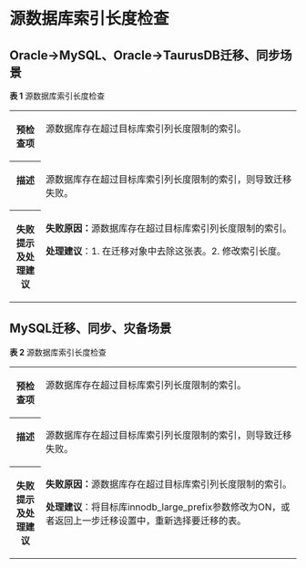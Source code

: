 # 源数据库索引长度检查<a name="drs_03_042"></a>

## Oracle-\>MySQL、Oracle-\>TaurusDB迁移、同步场景<a name="section636201512820"></a>

**表 1**  源数据库索引长度检查

<a name="table1286312219628"></a>
<table><tbody><tr id="row1333815319628"><th class="firstcol" valign="top" width="11%" id="mcps1.2.3.1.1"><p id="p16418526191940"><a name="p16418526191940"></a><a name="p16418526191940"></a><strong id="b13549013191940"><a name="b13549013191940"></a><a name="b13549013191940"></a>预检查项</strong></p>
</th>
<td class="cellrowborder" valign="top" width="89%" headers="mcps1.2.3.1.1 "><p id="p59157410191053"><a name="p59157410191053"></a><a name="p59157410191053"></a>源数据库存在超过目标库索引列长度限制的索引。</p>
</td>
</tr>
<tr id="row59198819628"><th class="firstcol" valign="top" width="11%" id="mcps1.2.3.2.1"><p id="p12227812191940"><a name="p12227812191940"></a><a name="p12227812191940"></a><strong id="b42941445191940"><a name="b42941445191940"></a><a name="b42941445191940"></a>描述</strong></p>
</th>
<td class="cellrowborder" valign="top" width="89%" headers="mcps1.2.3.2.1 "><p id="p2174934014558"><a name="p2174934014558"></a><a name="p2174934014558"></a>源数据库存在超过目标库索引列长度限制的索引，则导致迁移失败。</p>
</td>
</tr>
<tr id="row5971331319628"><th class="firstcol" valign="top" width="11%" id="mcps1.2.3.3.1"><p id="p31582987191940"><a name="p31582987191940"></a><a name="p31582987191940"></a><strong id="b15811431191940"><a name="b15811431191940"></a><a name="b15811431191940"></a>失败提示及<strong id="b117671048113514"><a name="b117671048113514"></a><a name="b117671048113514"></a>处理建议</strong></strong></p>
</th>
<td class="cellrowborder" valign="top" width="89%" headers="mcps1.2.3.3.1 "><p id="p1922623283013"><a name="p1922623283013"></a><a name="p1922623283013"></a><strong id="b839165483018"><a name="b839165483018"></a><a name="b839165483018"></a>失败原因：</strong>源数据库存在超过目标库索引列长度限制的索引。</p>
<p id="p7398373485"><a name="p7398373485"></a><a name="p7398373485"></a><strong id="b17206281884"><a name="b17206281884"></a><a name="b17206281884"></a>处理建议</strong>：1. 在迁移对象中去除这张表。2. 修改索引长度。</p>
</td>
</tr>
</tbody>
</table>

## MySQL迁移、同步、灾备场景<a name="section59611837184514"></a>

**表 2**  源数据库索引长度检查

<a name="table129611037124517"></a>
<table><tbody><tr id="row12962143784518"><th class="firstcol" valign="top" width="11%" id="mcps1.2.3.1.1"><p id="p5962237104518"><a name="p5962237104518"></a><a name="p5962237104518"></a><strong id="b14962153724516"><a name="b14962153724516"></a><a name="b14962153724516"></a>预检查项</strong></p>
</th>
<td class="cellrowborder" valign="top" width="89%" headers="mcps1.2.3.1.1 "><p id="p129621137174518"><a name="p129621137174518"></a><a name="p129621137174518"></a>源数据库存在超过目标库索引列长度限制的索引。</p>
</td>
</tr>
<tr id="row13962133711456"><th class="firstcol" valign="top" width="11%" id="mcps1.2.3.2.1"><p id="p11962153794515"><a name="p11962153794515"></a><a name="p11962153794515"></a><strong id="b1596273719451"><a name="b1596273719451"></a><a name="b1596273719451"></a>描述</strong></p>
</th>
<td class="cellrowborder" valign="top" width="89%" headers="mcps1.2.3.2.1 "><p id="p129629372451"><a name="p129629372451"></a><a name="p129629372451"></a>源数据库存在超过目标库索引列长度限制的索引，则导致迁移失败。</p>
</td>
</tr>
<tr id="row12962153774511"><th class="firstcol" valign="top" width="11%" id="mcps1.2.3.3.1"><p id="p7962137194514"><a name="p7962137194514"></a><a name="p7962137194514"></a><strong id="b596223744516"><a name="b596223744516"></a><a name="b596223744516"></a>失败提示及<strong id="b139621137194510"><a name="b139621137194510"></a><a name="b139621137194510"></a>处理建议</strong></strong></p>
</th>
<td class="cellrowborder" valign="top" width="89%" headers="mcps1.2.3.3.1 "><p id="p7962113710452"><a name="p7962113710452"></a><a name="p7962113710452"></a><strong id="b159627377459"><a name="b159627377459"></a><a name="b159627377459"></a>失败原因：</strong>源数据库存在超过目标库索引列长度限制的索引。</p>
<p id="p5962173724513"><a name="p5962173724513"></a><a name="p5962173724513"></a><strong id="b1596243715454"><a name="b1596243715454"></a><a name="b1596243715454"></a>处理建议</strong>：将目标库innodb_large_prefix参数修改为ON，或者返回上一步迁移设置中，重新选择要迁移的表。</p>
</td>
</tr>
</tbody>
</table>


